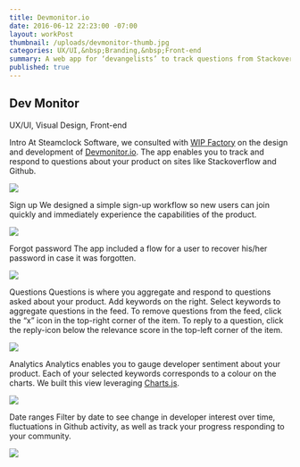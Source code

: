 ```yaml
---
title: Devmonitor.io
date: 2016-06-12 22:23:00 -07:00
layout: workPost
thumbnail: /uploads/devmonitor-thumb.jpg
categories: UX/UI,&nbsp;Branding,&nbsp;Front-end
summary: A web app for ‘devangelists’ to track questions from Stackoverflow.
published: true
---
```

<article class="lh-copy">
	<div class="vh-100 dt w-100 bg-black pt5 pb6 bb b--black-10" style="background:url(/uploads/devmonitor-cover.jpg) no-repeat center; background-size: cover;">
    	<div class="dtc v-mid">
      		<h1 class="fl f1 f-subheadline-l measure lh-title fw7 mb0 bg-white pt1 pb2 pr2 pl3 pl4-ns pr4-ns">Dev Monitor</h1>
      		<p class="fl cl measure f5 i bg-white pv0 pr2 pl3 pl4-ns">UX/UI, Visual Design, Front-end</p>
    	</div>
	</div>

<div class="cf">
    <div class="fl w-100 w-40-l">
    	<p class="pa3 pa4-ns mv0">
    	<span class="db f3 b lh-title">Intro</span>
    	At Steamclock Software, we consulted with <a href="http://www.wipfactory.com/" target="_blank">WIP Factory</a> on the design and development of <a href="http://www.wipfactory.com/blog/2016/4/1/from-the-devmonitor-what-do-stack-overflows-survey-results-say-to-dev-programs" target="_blank">Devmonitor.io</a>. The app enables you to track and respond to questions about your product on sites like Stackoverflow and Github.</p>
	</div>
	<div class="fl w-100 w-60-l pr4-l">
		<img class="w-100 mt4-l" src="/uploads/devmonitor-home.jpg"/>
	</div>
</div>

<div class="cf">
    <div class="fl w-100 w-40-l">
    	<p class="pa3 pa4-ns mv0">
    	<span class="db f3 b lh-title">Sign up</span>
    	We designed a simple sign-up workflow so new users can join quickly and immediately experience the capabilities of the product.</p>
	</div>
	<div class="fl w-100 w-60-l pr4-l">
		<img class="w-100 mt4-l" src="/uploads/devmonitor-signup.jpg"/>
	</div>
</div>

<div class="cf">
    <div class="fl w-100 w-40-l">
    	<p class="pa3 pa4-ns mv0">
    	<span class="db f3 b lh-title">Forgot password</span>
    	The app included a flow for a user to recover his/her password in case it was forgotten.</p>
	</div>
	<div class="fl w-100 w-60-l pr4-l">
		<img class="w-100 mt4-l" src="/uploads/devmonitor-blocked.jpg"/>
	</div>
</div>

<div class="cf">
    <div class="fl w-100 w-40-l">
    	<p class="pa3 pa4-ns mv0">
    	<span class="db f3 b lh-title">Questions</span>
    	Questions is where you aggregate and respond to questions asked about your product. Add keywords on the right. Select keywords to aggregate questions in the feed. To remove questions from the feed, click the “x” icon in the top-right corner of the item. To reply to a question, click the reply-icon below the relevance score in the top-left corner of the item.</p>
	</div>
	<div class="fl w-100 w-60-l pr4-l">
		<img class="w-100 mt4-l" src="/uploads/devmonitor-questions.jpg"/>
	</div>
</div>

<div class="cf">
    <div class="fl w-100 w-40-l">
    	<p class="pa3 pa4-ns mv0">
    	<span class="db f3 b lh-title">Analytics</span>
    	Analytics enables you to gauge developer sentiment about your product. Each of your selected keywords corresponds to a colour on the charts. We built this view leveraging <a href="http://www.chartjs.org/" target="_blank">Charts.js</a>.</p>
	</div>
	<div class="fl w-100 w-60-l pr4-l">
		<img class="w-100 mt4-l" src="/uploads/devmonitor-analytics.jpg"/>
	</div>
</div>

<div class="cf mb4">
    <div class="fl w-100 w-40-l">
    	<p class="pa3 pa4-ns mv0">
    	<span class="db f3 b lh-title">Date ranges</span>
    	Filter by date to see change in developer interest over time, fluctuations in Github activity, as well as track your progress responding to your community.</p>
	</div>
	<div class="fl w-100 w-60-l pr4-l">
		<img class="w-100 mt4-l" src="/uploads/devmonitor-dates.jpg"/>
	</div>
</div>

</article>